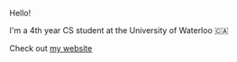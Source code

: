 Hello!

I'm a 4th year CS student at the University of Waterloo 🇨🇦

Check out [my website]([https://github.com/WATonomous/wato_finance_system](https://markliu.xyz/))


